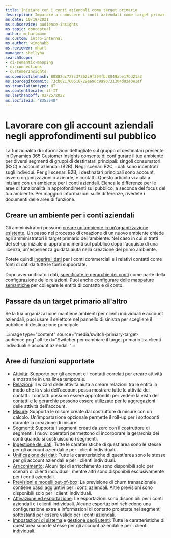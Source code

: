 ```yaml
---
title: Iniziare con i conti aziendali come target primario
description: Imparare a conoscere i conti aziendali come target primario Dynamics 365 Customer Insights.
ms.date: 10/19/2021
ms.subservice: audience-insights
ms.topic: conceptual
author: m-hartmann
ms.custom: intro-internal
ms.author: wimohabb
ms.reviewer: mhart
manager: shellyha
searchScope:
- ci-semantic-mapping
- ci-connections
- customerInsights
ms.openlocfilehash: 88882dc727c37262c9f204fbc8049abe17bd21a3
ms.sourcegitcommit: 73cb021760516729e696c9a90731304d92e0e1ef
ms.translationtype: HT
ms.contentlocale: it-IT
ms.lasthandoff: 02/25/2022
ms.locfileid: "8353548"
---
```

# <a name="work-with-business-accounts-in-audience-insights"></a>Lavorare con gli account aziendali negli approfondimenti sul pubblico

La funzionalità di informazioni dettagliate sul gruppo di destinatari presente in Dynamics 365 Customer Insights consente di configurare il tuo ambiente per diversi segmenti di gruppi di destinatari principali: singoli consumatori (B2C) e account aziendali (B2B). Negli scenari B2C, i dati sono incentrati sugli individui. Per gli scenari B2B, i destinatari principali sono account, ovvero organizzazioni o aziende, e contatti. Questo articolo vi aiuta a iniziare con un ambiente per i conti aziendali. Elenca le differenze per le aree di funzionalità in approfondimenti sul pubblico, a seconda del focus del tuo ambiente. Per maggiori informazioni sulle differenze, rivedete i documenti delle aree di funzione. 

## <a name="create-an-environment-for-business-accounts"></a>Creare un ambiente per i conti aziendali

Gli amministratori possono [creare un ambiente in un'organizzazione esistente](create-environment.md). Un passo nel processo di creazione di un nuovo ambiente chiede agli amministratori il target primario dell'ambiente. Nel caso in cui si tratti del set-up iniziale di approfondimenti sul pubblico dopo l'acquisto di una licenza, un'esperienza guidata aiuta nella creazione del primo ambiente.

Potete quindi [ingerire i dati](data-sources.md) per i conti commerciali e i relativi contatti come fonti di dati da tutte le fonti supportate.

Dopo aver unificato i dati, [specificate le gerarchie dei conti](relationships.md#set-up-account-hierarchies) come parte della configurazione delle relazioni. Puoi anche [configurare delle mappature semantiche](semantic-mappings.md) per collegare le entità di contatto e di conto. 

## <a name="switch-between-primary-target-audience"></a>Passare da un target primario all'altro

Se la tua organizzazione mantiene ambienti per clienti individuali e account aziendali, puoi usare il selettore nel pannello di sinistra per scegliere il pubblico di destinazione principale.

:::image type="content" source="media/switch-primary-target-audience.png" alt-text="Switcher per cambiare il target primario tra clienti individuali e account aziendali.":::

## <a name="supported-feature-areas"></a>Aree di funzioni supportate

- [Attività](activities.md): Supporto per gli account e i contatti correlati per creare attività e mostrarle in una linea temporale.
- [Relazioni](relationships.md): Il wizard delle attività aiuta a creare relazioni tra le entità in modo che la vista dell'account possa mostrare tutte le attività dei contatti. I contatti possono essere approfonditi per vedere la vista dei contatti e le gerarchie possono essere utilizzate per le aggregazioni delle attività dell'account.
- [Misure](measures.md): Supporta le misure create dal costruttore di misure con un calcolo. Un'impostazione opzionale permette il roll-up per i sottoconti durante la creazione di misure.
- [Segmenti](segments.md): Supporta i segmenti creati da zero con il costruttore di segmenti. I nuovi operatori permettono di incorporare la gerarchia dei conti quando si costruiscono i segmenti.
- [Ingestione dei dati](data-sources.md): Tutte le caratteristiche di quest'area sono le stesse per gli account aziendali e per i clienti individuali.
- [Unificazione dei dati](data-unification.md): Tutte le caratteristiche di quest'area sono le stesse per gli account aziendali e per i clienti individuali.
- [Arricchimento](enrichment-hub.md): Alcuni tipi di arricchimento sono disponibili solo per scenari di clienti individuali, mentre altri sono disponibili esclusivamente per i conti aziendali.
- [Previsioni e modelli out-of-box](predictions-overview.md): La previsione di churn transazionale contiene passi aggiuntivi per i conti aziendali. Altre previsioni sono disponibili solo per i clienti individuali.
- [Attivazione ed esportazione](export-destinations.md): Le esportazioni sono disponibili per i conti aziendali e i clienti individuali. Alcune esportazioni richiedono una configurazione extra e informazioni di contatto proiettate nei segmenti sottostanti per essere valide per i conti aziendali.
- [Impostazioni di sistema](system.md) e [gestione degli utenti](permissions.md): Tutte le caratteristiche di quest'area sono le stesse per gli account aziendali e per i clienti individuali.


